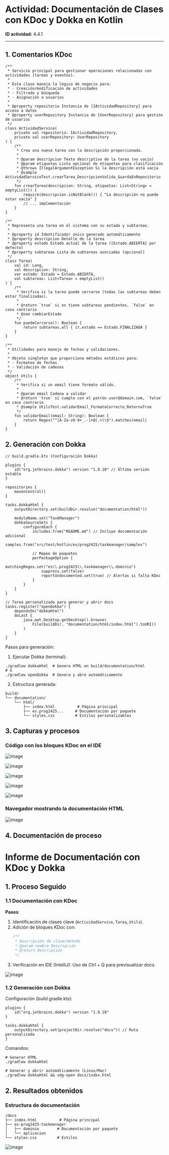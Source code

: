 # Actividad: Documentación de Clases con KDoc y Dokka en Kotlin

**ID actividad:** 4.4.1

---

## 1. Comentarios KDoc
```
/**
 * Servicio principal para gestionar operaciones relacionadas con actividades (tareas y eventos).
 * 
 * Esta clase maneja la lógica de negocio para:
 * - Creación/modificación de actividades
 * - Filtrado y búsqueda
 * - Asignación a usuarios
 *
 * @property repositorio Instancia de [IActividadRepository] para acceso a datos
 * @property userRepository Instancia de [UserRepository] para gestión de usuarios
 */
class ActividadService(
    private val repositorio: IActividadRepository,
    private val userRepository: UserRepository
) {
    /**
     * Crea una nueva tarea con la descripción proporcionada.
     *
     * @param descripcion Texto descriptivo de la tarea (no vacío)
     * @param etiquetas Lista opcional de etiquetas para clasificación
     * @throws IllegalArgumentException Si la descripción está vacía
     * @sample ActividadServiceTest.crearTarea_DescripcionValida_GuardaEnRepositorio
     */
    fun crearTarea(descripcion: String, etiquetas: List<String> = emptyList()) {
        require(descripcion.isNotBlank()) { "La descripción no puede estar vacía" }
        // ... implementación
    }
}

/**
 * Representa una tarea en el sistema con su estado y subtareas.
 *
 * @property id Identificador único generado automáticamente
 * @property descripcion Detalle de la tarea
 * @property estado Estado actual de la tarea ([Estado.ABIERTA] por defecto)
 * @property subtareas Lista de subtareas asociadas (opcional)
 */
class Tarea(
    val id: Long,
    val descripcion: String,
    var estado: Estado = Estado.ABIERTA,
    val subtareas: List<Tarea> = emptyList()
) {
    /**
     * Verifica si la tarea puede cerrarse (todas las subtareas deben estar finalizadas).
     *
     * @return `true` si no tiene subtareas pendientes, `false` en caso contrario
     * @see cambiarEstado
     */
    fun puedeCerrarse(): Boolean {
        return subtareas.all { it.estado == Estado.FINALIZADA }
    }
}

/**
 * Utilidades para manejo de fechas y validaciones.
 * 
 * Objeto singleton que proporciona métodos estáticos para:
 * - Formateo de fechas
 * - Validación de cadenas
 */
object Utils {
    /**
     * Verifica si un email tiene formato válido.
     *
     * @param email Cadena a validar
     * @return `true` si cumple con el patrón user@domain.com, `false` en caso contrario
     * @sample UtilsTest.validarEmail_FormatoCorrecto_RetornaTrue
     */
    fun validarEmail(email: String): Boolean {
        return Regex("^[A-Za-z0-9+_.-]+@(.+)\$").matches(email)
    }
}
```

## 2. Generación con Dokka
```
// build.gradle.kts (Configuración Dokka)

plugins {
    id("org.jetbrains.dokka") version "1.9.10" // Última versión estable
}

repositories {
    mavenCentral()
}

tasks.dokkaHtml {
    outputDirectory.set(buildDir.resolve("documentation/html")) 
    
    moduleName.set("TaskManager")
    dokkaSourceSets {
        configureEach {
            includes.from("README.md") // Incluye documentación adicional
            samples.from("src/test/kotlin/es/prog2425/taskmanager/samples") 
            
            // Mapeo de paquetes
            perPackageOption {
                matchingRegex.set("es\\.prog2425\\.taskmanager\\.dominio")
                suppress.set(false)
                reportUndocumented.set(true) // Alertas si falta KDoc
            }
        }
    }
}

// Tarea personalizada para generar y abrir docs
tasks.register("openDokka") {
    dependsOn("dokkaHtml")
    doLast {
        java.awt.Desktop.getDesktop().browse(
            File(buildDir, "documentation/html/index.html").toURI()
        )
    }
}
```

Pasos para generación:
1. Ejecutar Dokka (terminal):
```
./gradlew dokkaHtml  # Genera HTML en build/documentation/html
# ó
./gradlew openDokka  # Genera y abre automáticamente
```

2. Estructura generada:
```
build/
└── documentation/
    └── html/
        ├── index.html          # Página principal
        ├── es.prog2425...     # Documentación por paquete
        └── styles.css         # Estilos personalizables
```

## 3. Capturas y procesos
### Código con los bloques KDoc en el IDE
![image](https://github.com/user-attachments/assets/9def2a3d-5d5c-4a30-b778-522f56a52215)

![image](https://github.com/user-attachments/assets/e810b421-116a-420f-976d-741d202eeff8)

![image](https://github.com/user-attachments/assets/243af1c8-b457-4767-9ec6-ce2e5400f5d2)

![image](https://github.com/user-attachments/assets/c4ae8f69-a5a3-4091-8559-9b64403179a0)

![image](https://github.com/user-attachments/assets/2b1c4467-6b36-4759-8496-9f1b227d7301)

### Navegador mostrando la documentación HTML
![image](https://github.com/user-attachments/assets/cf94b909-1d0d-4a1f-b30f-0b3a268babac)

## 4. Documentación de proceso
# Informe de Documentación con KDoc y Dokka

## 1. Proceso Seguido

### 1.1 Documentación con KDoc
**Pasos**:
1. Identificación de clases clave (`ActividadService`, `Tarea`, `Utils`).
2. Adición de bloques KDoc con:
   ```kotlin
   /**
    * Descripción de clase/método
    * @param nombre Descripción
    * @return Descripción
    */
   ```
3. Verificación en IDE (IntelliJ):
Uso de Ctrl + Q para previsualizar docs.

![image](https://github.com/user-attachments/assets/74cec3f0-2289-461b-a2b1-686d198638f0)

### 1.2 Generación con Dokka
Configuración (build.gradle.kts):
```
plugins {
    id("org.jetbrains.dokka") version "1.9.10"
}

tasks.dokkaHtml {
    outputDirectory.set(projectDir.resolve("docs")) // Ruta personalizada
}
```

Comandos:
```
# Generar HTML
./gradlew dokkaHtml

# Generar y abrir automáticamente (Linux/Mac)
./gradlew dokkaHtml && xdg-open docs/index.html
```

## 2. Resultados obtenidos

### Estructura de documentación
```
/docs
├── index.html          # Página principal
├── es-prog2425-taskmanager
│   ├── dominio        # Documentación por paquete
│   └── aplicacion
└── styles.css         # Estilos
```

![image](https://github.com/user-attachments/assets/6f797ad8-569d-4e4a-ac4a-1750eae70f6b)
